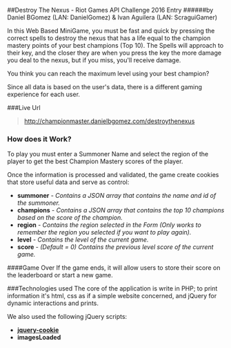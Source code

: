 ##Destroy The Nexus - Riot Games API Challenge 2016 Entry
######by Daniel BGomez (LAN: DanielGomez) & Ivan Aguilera (LAN: ScraguiGamer)

In this Web Based MiniGame, you must be fast and quick by pressing the correct spells to destroy the nexus that has a life equal to the champion mastery points of your best champions (Top 10). The Spells will approach to their key, and the closer they are when you press the key the more damage you deal to the nexus, but if you miss, you'll receive damage.

You think you can reach the maximum level using your best champion?

Since all data is based on the user's data, there is a different gaming experience for each user. 

###Live Url
> http://championmaster.danielbgomez.com/destroythenexus

### How does it Work?
To play you must enter a Summoner Name and select the region of the player to get the best Champion Mastery scores of the player.

Once the information is processed and validated, the game create cookies that store useful data and serve as control:
 - **summoner** - *Contains a JSON array that contains the name and id of the summoner.*
 - **champions** - *Contains a JSON array that contains the top 10 champions based on the score of the champion.*
 - **region** - *Contains the region selected in the Form (Only works to remember the region you selected if you want to play again).*
 - **level** - *Contains the level of the current game.*
 - **score** - *(Default = 0) Contains the previous level score of the current game.*



####Game Over
If the game ends, it will allow users to store their score on the leaderboard or start a new game.

###Technologies used
The core of the application is write in PHP; to print information it's html, css as if a simple website concerned, and jQuery for dynamic interactions and prints.

We also used the following jQuery scripts:
 - **[jquery-cookie](https://github.com/carhartl/jquery-cookie)**
 - **imagesLoaded**
